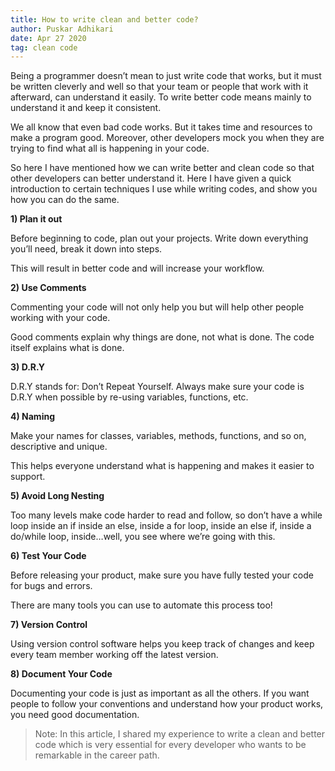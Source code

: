 ```yaml
---
title: How to write clean and better code?
author: Puskar Adhikari
date: Apr 27 2020
tag: clean code
---
```


Being a programmer doesn’t mean to just write code that works, but it must be written cleverly and well so that your team or people that work with it afterward, can understand it easily. To write better code means mainly to understand it and keep it consistent.

We all know that even bad code works. But it takes time and resources to make a program good. Moreover, other developers mock you when they are trying to find what all is happening in your code.

So here I have mentioned how we can write better and clean code so that other developers can better understand it. Here I have given a quick introduction to certain techniques I use while writing codes, and show you how you can do the same.

**1) Plan it out⁣**

Before beginning to code, plan out your projects. Write down everything you’ll need, break it down into steps.⁣

This will result in better code and will increase your workflow.⁣

**2) Use Comments⁣**

Commenting your code will not only help you but will help other people working with your code.⁣

Good comments explain why things are done, not what is done. The code itself explains what is done.⁣

**3) D.R.Y⁣**

D.R.Y stands for: Don’t Repeat Yourself. Always make sure your code is D.R.Y when possible by re-using variables, functions, etc.⁣

**4) Naming⁣**

Make your names for classes, variables, methods, functions, and so on, descriptive and unique.⁣

This helps everyone understand what is happening and makes it easier to support.⁣

**5) Avoid Long Nesting⁣**

Too many levels make code harder to read and follow, so don’t have a while loop inside an if inside an else, inside a for loop, inside an else if, inside a do/while loop, inside…well, you see where we’re going with this.⁣

**6) Test Your Code⁣**

Before releasing your product, make sure you have fully tested your code for bugs and errors.⁣

There are many tools you can use to automate this process too!⁣

**7) Version Control⁣**

Using version control software helps you keep track of changes and keep every team member working off the latest version. ⁣

**⁣8) Document Your Code⁣**

Documenting your code is just as important as all the others. If you want people to follow your conventions and understand how your product works, you need good documentation.

> Note: ⁣In this article, I shared my experience to write a clean and better code which is very essential for every developer who wants to be remarkable in the career path.
